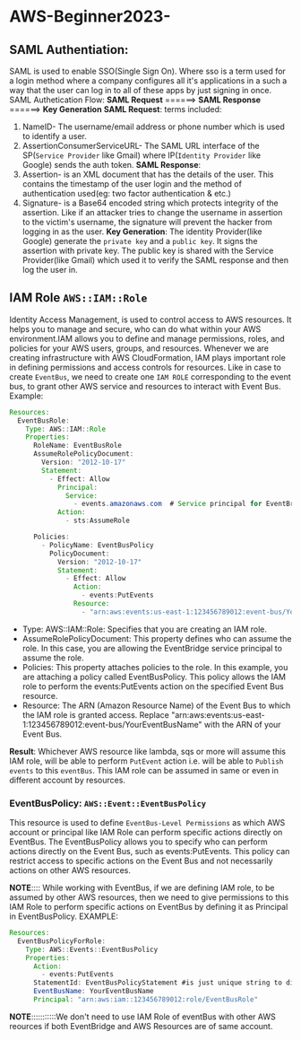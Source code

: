 # AWS-Beginner2023-

## SAML Authentiation:
SAML is used to enable SSO(Single Sign On). Where sso is a term used for a login method where a company configures all it's applications in a such a way that the user can log in to all of these apps by just signing in once.
SAML Authetication Flow:
**SAML Request** ======> **SAML Response** ======> **Key Generation**
**SAML Request**: terms included:
1. NameID- The username/email address or phone number which is used to identify a user.
2. AssertionConsumerServiceURL- The SAML URL interface of the SP(`Service Provider` like Gmail) where IP(`Identity Provider` like Google) sends the auth token.
**SAML Response**:
1. Assertion- is an XML document that has the details of the user. This contains the timestamp of the user login and the method of authentication used(eg: two factor authentication & etc.)
2. Signature- is a Base64 encoded string which  protects integrity of the assertion. Like if an attacker tries to change the username in assertion to the victim's username, the signature will prevent the hacker from logging in as the user.
**Key Generation**:
The identity Provider(like Google) generate the `private key` and a `public key`. It signs the assertion with private key. The public key is shared with the Service Provider(like Gmail) which used it to verify the SAML response and then log the user in.

## IAM Role `AWS::IAM::Role`
Identity Access Management, is used to control access to AWS resources. It helps you to manage and secure, who can do what within your AWS environment.IAM allows you to define and manage permissions, roles, and policies for your AWS users, groups, and resources.
Whenever we are creating infrastructure with AWS CloudFormation, IAM plays important role in defining permissions and access controls for resources.
Like in case to create `EventBus`, we need to create one `IAM ROLE` corresponding to the event bus, to grant other AWS service and resources to interact with Event Bus.
Example:
```java
Resources:
  EventBusRole:
    Type: AWS::IAM::Role
    Properties:
      RoleName: EventBusRole
      AssumeRolePolicyDocument:
        Version: "2012-10-17"
        Statement:
          - Effect: Allow
            Principal:
              Service:
                - events.amazonaws.com  # Service principal for EventBridge
            Action:
              - sts:AssumeRole

      Policies:
        - PolicyName: EventBusPolicy
          PolicyDocument:
            Version: "2012-10-17"
            Statement:
              - Effect: Allow
                Action:
                  - events:PutEvents
                Resource:
                  - "arn:aws:events:us-east-1:123456789012:event-bus/YourEventBusName"
```
- Type: AWS::IAM::Role: Specifies that you are creating an IAM role.
- AssumeRolePolicyDocument: This property defines who can assume the role. In this case, you are allowing the EventBridge service principal to assume the role.
- Policies: This property attaches policies to the role. In this example, you are attaching a policy called EventBusPolicy. This policy allows the IAM role to perform the events:PutEvents action on the specified Event Bus resource.
- Resource: The ARN (Amazon Resource Name) of the Event Bus to which the IAM role is granted access. Replace "arn:aws:events:us-east-1:123456789012:event-bus/YourEventBusName" with the ARN of your Event Bus.

**Result**: Whichever AWS resource like lambda, sqs or more will assume this IAM role, will be able to perform `PutEvent` action i.e. will be able to `Publish events` to this `eventBus`. This IAM role can be assumed in same or even in different account by resources.

### EventBusPolicy: `AWS::Event::EventBusPolicy`
This resource is used to define `EventBus-Level Permissions` as which AWS account or principal like IAM Role can perform specific actions directly on EventBus. The EventBusPolicy allows you to specify who can perform actions directly on the Event Bus, such as events:PutEvents. This policy can restrict access to specific actions on the Event Bus and not necessarily actions on other AWS resources.

**NOTE**:::: While working with EventBus, if we are defining IAM role, to be assumed by other AWS resources, then we need to give permissions to this IAM Role to perform specific actions on EventBus by defining it as Principal in EventBusPolicy.
EXAMPLE:
```java
Resources:
  EventBusPolicyForRole:
    Type: AWS::Events::EventBusPolicy
    Properties:
      Action:
        - events:PutEvents
      StatementId: EventBusPolicyStatement #is just unique string to differentiate statements in same policy.
      EventBusName: YourEventBusName
      Principal: "arn:aws:iam::123456789012:role/EventBusRole"
```
**NOTE**:::::::::::We don't need to use IAM Role of eventBus with other AWS reources if both EventBridge and AWS Resources are of same account.

